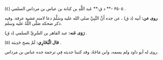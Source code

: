 ٣٥٠٥ -** د ق:** عَبد اللَّهِ بن كنانة بن عباس بن مرداس السلمي (٤) .

**روى عن:** أبيه (د ق) ، عن جده أَنَّ النَّبِيَّ صلى الله عليه وسَلَّمَ دعا لامته عشية عرفة. وفيه ذكر ضحكه صَلَّى اللَّهُ عليه وسلم.

**رَوَى عَنه:** عبد القاهر بن السَّرِيِّ السلمي (د ق) .

**قال الْبُخَارِي:** لَمْ يصح حَدِيثه (٥) .

روى له أبو داود ولم يسمه، وابن مَاجَهْ، وقد كتبنا حديثه فِي ترجمة جده عباس بن مرداس.